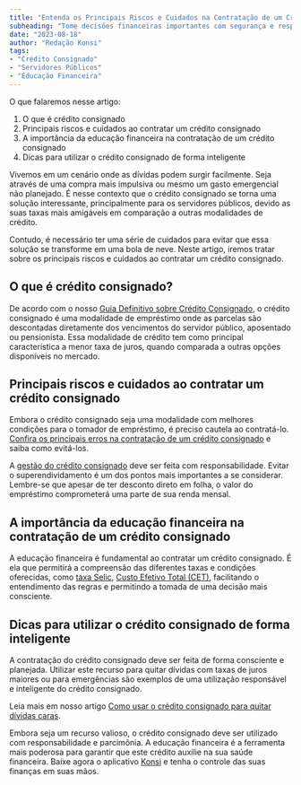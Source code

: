 ```yaml
---
title: "Entenda os Principais Riscos e Cuidados na Contratação de um Crédito Consignado"
subheading: "Tome decisões financeiras importantes com segurança e responsabilidade."
date: "2023-08-18"
author: "Redação Konsi"
tags:
- "Crédito Consignado"
- "Servidores Públicos"
- "Educação Financeira"
---
```


O que falaremos nesse artigo: 

1. O que é crédito consignado
2. Principais riscos e cuidados ao contratar um crédito consignado
3. A importância da educação financeira na contratação de um crédito consignado
4. Dicas para utilizar o crédito consignado de forma inteligente

Vivemos em um cenário onde as dívidas podem surgir facilmente. Seja através de uma compra mais impulsiva ou mesmo um gasto emergencial não planejado. É nesse contexto que o crédito consignado se torna uma solução interessante, principalmente para os servidores públicos, devido as suas taxas mais amigáveis em comparação a outras modalidades de crédito. 

Contudo, é necessário ter uma série de cuidados para evitar que essa solução se transforme em uma bola de neve. Neste artigo, iremos tratar sobre os principais riscos e cuidados ao contratar um crédito consignado.

## O que é crédito consignado?

De acordo com o nosso [Guia Definitivo sobre Crédito Consignado](www.konsi.com.br/postagens/o-guia-definitivo-sobre-credito-consignado-para-servidor-publico-novato), o crédito consignado é uma modalidade de empréstimo onde as parcelas são descontadas diretamente dos vencimentos do servidor público, aposentado ou pensionista. Essa modalidade de crédito tem como principal característica a menor taxa de juros, quando comparada a outras opções disponíveis no mercado.

## Principais riscos e cuidados ao contratar um crédito consignado

Embora o crédito consignado seja uma modalidade com melhores condições para o tomador de empréstimo, é preciso cautela ao contratá-lo. [Confira os principais erros na contratação de um crédito consignado](www.konsi.com.br/postagens/5-erros-comuns-ao-contratar-credito-consignado) e saiba como evitá-los.

A [gestão do crédito consignado](www.konsi.com.br/postagens/gestao-do-credito-consignado-como-utilizar-com-sabedoria) deve ser feita com responsabilidade. Evitar o superendividamento é um dos pontos mais importantes a se considerar. Lembre-se que apesar de ter desconto direto em folha, o valor do empréstimo comprometerá uma parte de sua renda mensal.

## A importância da educação financeira na contratação de um crédito consignado

A educação financeira é fundamental ao contratar um crédito consignado. É ela que permitirá a compreensão das diferentes taxas e condições oferecidas, como [taxa Selic](www.konsi.com.br/postagens/compreendendo-a-taxa-selic-e-o-impacto-no-credito-consignado), [Custo Efetivo Total (CET)](www.konsi.com.br/postagens/aprenda-a-avaliar-o-custo-efetivo-total-cet-de-um-emprstimo-consignado), facilitando o entendimento das regras e permitindo a tomada de uma decisão mais consciente.

## Dicas para utilizar o crédito consignado de forma inteligente

A contratação do crédito consignado deve ser feita de forma consciente e planejada. Utilizar este recurso para quitar dívidas com taxas de juros maiores ou para emergências são exemplos de uma utilização responsável e inteligente do crédito consignado.

Leia mais em nosso artigo [Como usar o crédito consignado para quitar dívidas caras](www.konsi.com.br/postagens/como-usar-o-credito-consignado-para-quitar-dvidas-caras).

Embora seja um recurso valioso, o crédito consignado deve ser utilizado com responsabilidade e parcimônia. A educação financeira é a ferramenta mais poderosa para garantir que este crédito auxilie na sua saúde financeira. Baixe agora o aplicativo [Konsi](www.konsi.com.br/appdownload) e tenha o controle das suas finanças em suas mãos.